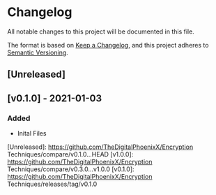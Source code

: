 # Changelog

All notable changes to this project will be documented in this file.

The format is based on [Keep a Changelog](https://keepachangelog.com/en/1.0.0/), and this project adheres to [Semantic Versioning](https://semver.org/spec/v2.0.0.html).

## [Unreleased]

## [v0.1.0] - 2021-01-03

### Added

- Inital Files

[Unreleased]: https://github.com/TheDigitalPhoenixX/Encryption Techniques/compare/v0.1.0...HEAD
[v1.0.0]: https://github.com/TheDigitalPhoenixX/Encryption Techniques/compare/v0.3.0...v1.0.0
[v0.1.0]: https://github.com/TheDigitalPhoenixX/Encryption Techniques/releases/tag/v0.1.0
